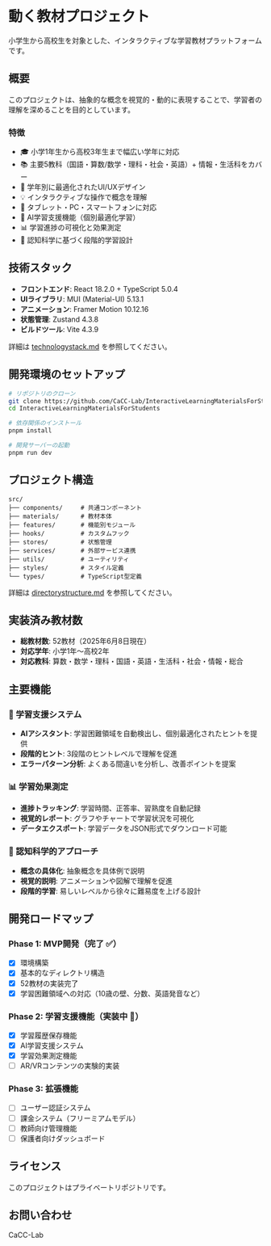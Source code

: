 # 動く教材プロジェクト

小学生から高校生を対象とした、インタラクティブな学習教材プラットフォームです。

## 概要

このプロジェクトは、抽象的な概念を視覚的・動的に表現することで、学習者の理解を深めることを目的としています。

### 特徴

- 🎓 小学1年生から高校3年生まで幅広い学年に対応
- 📚 主要5教科（国語・算数/数学・理科・社会・英語）+ 情報・生活科をカバー
- 🎨 学年別に最適化されたUI/UXデザイン
- 💡 インタラクティブな操作で概念を理解
- 📱 タブレット・PC・スマートフォンに対応
- 🤖 AI学習支援機能（個別最適化学習）
- 📊 学習進捗の可視化と効果測定
- 🎯 認知科学に基づく段階的学習設計

## 技術スタック

- **フロントエンド**: React 18.2.0 + TypeScript 5.0.4
- **UIライブラリ**: MUI (Material-UI) 5.13.1
- **アニメーション**: Framer Motion 10.12.16
- **状態管理**: Zustand 4.3.8
- **ビルドツール**: Vite 4.3.9

詳細は [technologystack.md](./technologystack.md) を参照してください。

## 開発環境のセットアップ

```bash
# リポジトリのクローン
git clone https://github.com/CaCC-Lab/InteractiveLearningMaterialsForStudents.git
cd InteractiveLearningMaterialsForStudents

# 依存関係のインストール
pnpm install

# 開発サーバーの起動
pnpm run dev
```

## プロジェクト構造

```
src/
├── components/     # 共通コンポーネント
├── materials/      # 教材本体
├── features/       # 機能別モジュール
├── hooks/          # カスタムフック
├── stores/         # 状態管理
├── services/       # 外部サービス連携
├── utils/          # ユーティリティ
├── styles/         # スタイル定義
└── types/          # TypeScript型定義
```

詳細は [directorystructure.md](./directorystructure.md) を参照してください。

## 実装済み教材数

- **総教材数**: 52教材（2025年6月8日現在）
- **対応学年**: 小学1年〜高校2年
- **対応教科**: 算数・数学・理科・国語・英語・生活科・社会・情報・総合

## 主要機能

### 🎯 学習支援システム
- **AIアシスタント**: 学習困難領域を自動検出し、個別最適化されたヒントを提供
- **段階的ヒント**: 3段階のヒントレベルで理解を促進
- **エラーパターン分析**: よくある間違いを分析し、改善ポイントを提案

### 📊 学習効果測定
- **進捗トラッキング**: 学習時間、正答率、習熟度を自動記録
- **視覚的レポート**: グラフやチャートで学習状況を可視化
- **データエクスポート**: 学習データをJSON形式でダウンロード可能

### 🧠 認知科学的アプローチ
- **概念の具体化**: 抽象概念を具体例で説明
- **視覚的説明**: アニメーションや図解で理解を促進
- **段階的学習**: 易しいレベルから徐々に難易度を上げる設計

## 開発ロードマップ

### Phase 1: MVP開発（完了 ✅）
- [x] 環境構築
- [x] 基本的なディレクトリ構造
- [x] 52教材の実装完了
- [x] 学習困難領域への対応（10歳の壁、分数、英語発音など）

### Phase 2: 学習支援機能（実装中 🚧）
- [x] 学習履歴保存機能
- [x] AI学習支援システム
- [x] 学習効果測定機能
- [ ] AR/VRコンテンツの実験的実装

### Phase 3: 拡張機能
- [ ] ユーザー認証システム
- [ ] 課金システム（フリーミアムモデル）
- [ ] 教師向け管理機能
- [ ] 保護者向けダッシュボード

## ライセンス

このプロジェクトはプライベートリポジトリです。

## お問い合わせ

CaCC-Lab
